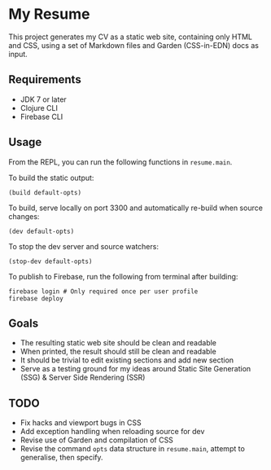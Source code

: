 # My Resume

This project generates my CV as a static web site, containing only HTML and CSS, using a set of Markdown files and Garden (CSS-in-EDN) docs as input.

## Requirements

- JDK 7 or later
- Clojure CLI
- Firebase CLI

## Usage

From the REPL, you can run the following functions in `resume.main`.

To build the static output:
```
(build default-opts)
```

To build, serve locally on port 3300 and automatically re-build when source changes:
```
(dev default-opts)
```

To stop the dev server and source watchers:
```
(stop-dev default-opts)
```



To publish to Firebase, run the following from terminal after building:
```
firebase login # Only required once per user profile
firebase deploy
```

## Goals

- The resulting static web site should be clean and readable
- When printed, the result should still be clean and readable
- It should be trivial to edit existing sections and add new section
- Serve as a testing ground for my ideas around Static Site Generation (SSG) & Server Side Rendering (SSR)

## TODO

- Fix hacks and viewport bugs in CSS
- Add exception handling when reloading source for dev
- Revise use of Garden and compilation of CSS
- Revise the command `opts` data structure in `resume.main`, attempt to generalise, then specify.